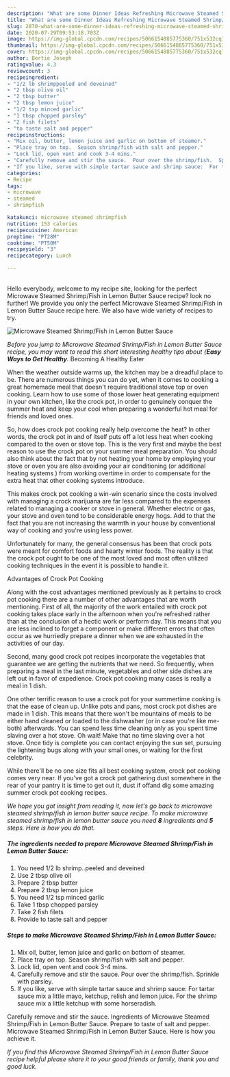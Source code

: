 ```yaml
---
description: "What are some Dinner Ideas Refreshing Microwave Steamed Shrimp/Fish in Lemon Butter Sauce"
title: "What are some Dinner Ideas Refreshing Microwave Steamed Shrimp/Fish in Lemon Butter Sauce"
slug: 2870-what-are-some-dinner-ideas-refreshing-microwave-steamed-shrimp-fish-in-lemon-butter-sauce
date: 2020-07-29T09:53:18.703Z
image: https://img-global.cpcdn.com/recipes/5066154885775360/751x532cq70/microwave-steamed-shrimpfish-in-lemon-butter-sauce-recipe-main-photo.jpg
thumbnail: https://img-global.cpcdn.com/recipes/5066154885775360/751x532cq70/microwave-steamed-shrimpfish-in-lemon-butter-sauce-recipe-main-photo.jpg
cover: https://img-global.cpcdn.com/recipes/5066154885775360/751x532cq70/microwave-steamed-shrimpfish-in-lemon-butter-sauce-recipe-main-photo.jpg
author: Bertie Joseph
ratingvalue: 4.3
reviewcount: 3
recipeingredient:
- "1/2 lb shrimppeeled and deveined"
- "2 tbsp olive oil"
- "2 tbsp butter"
- "2 tbsp lemon juice"
- "1/2 tsp minced garlic"
- "1 tbsp chopped parsley"
- "2 fish filets"
- "to taste salt and pepper"
recipeinstructions:
- "Mix oil, butter, lemon juice and garlic on bottom of steamer."
- "Place tray on top.  Season shrimp/fish with salt and pepper."
- "Lock lid, open vent and cook 3-4 mins."
- "Carefully remove and stir the sauce.  Pour over the shrimp/fish.  Sprinkle with parsley."
- "If you like, serve with simple tartar sauce and shrimp sauce:  For tartar sauce mix a little mayo, ketchup, relish and lemon juice.  For the shrimp sauce mix a little ketchup with some horseradish."
categories:
- Recipe
tags:
- microwave
- steamed
- shrimpfish

katakunci: microwave steamed shrimpfish 
nutrition: 153 calories
recipecuisine: American
preptime: "PT28M"
cooktime: "PT50M"
recipeyield: "3"
recipecategory: Lunch

---
```

<br>
Hello everybody, welcome to my recipe site, looking for the perfect Microwave Steamed Shrimp/Fish in Lemon Butter Sauce recipe? look no further! We provide you only the perfect Microwave Steamed Shrimp/Fish in Lemon Butter Sauce recipe here. We also have wide variety of recipes to try.
<br>


![Microwave Steamed Shrimp/Fish in Lemon Butter Sauce](https://img-global.cpcdn.com/recipes/5066154885775360/751x532cq70/microwave-steamed-shrimpfish-in-lemon-butter-sauce-recipe-main-photo.jpg)

<i>Before you jump to Microwave Steamed Shrimp/Fish in Lemon Butter Sauce recipe, you may want to read this short interesting healthy tips about {<strong>Easy Ways to Get Healthy</strong>.</i>
Becoming A Healthy Eater


When the weather outside warms up, the kitchen may be a dreadful place to be. There are numerous things you can do yet, when it comes to cooking a great homemade meal that doesn't require traditional stove top or oven cooking. Learn how to use some of those lower heat generating equipment in your own kitchen, like the crock pot, in order to genuinely conquer the summer heat and keep your cool when preparing a wonderful hot meal for friends and loved ones.

So, how does crock pot cooking really help overcome the heat? In other words, the crock pot in and of itself puts off a lot less heat when cooking compared to the oven or stove top. This is the very first and maybe the best reason to use the crock pot on your summer meal preparation. You should also think about the fact that by not heating your home by employing your stove or oven you are also avoiding your air conditioning (or additional heating systems ) from working overtime in order to compensate for the extra heat that other cooking systems introduce.

This makes crock pot cooking a win-win scenario since the costs involved with managing a crock marijuana are far less compared to the expenses related to managing a cooker or stove in general. Whether electric or gas, your stove and oven tend to be considerable energy hogs. Add to that the fact that you are not increasing the warmth in your house by conventional way of cooking and you're using less power.

Unfortunately for many, the general consensus has been that crock pots were meant for comfort foods and hearty winter foods.  The reality is that the crock pot ought to be one of the most loved and most often utilized cooking techniques in the event it is possible to handle it.  

Advantages of Crock Pot Cooking

Along with the cost advantages mentioned previously as it pertains to crock pot cooking there are a number of other advantages that are worth mentioning. First of all, the majority of the work entailed with crock pot cooking takes place early in the afternoon when you're refreshed rather than at the conclusion of a hectic work or perform day. This means that you are less inclined to forget a component or make different errors that often occur as we hurriedly prepare a dinner when we are exhausted in the activities of our day.

Second, many good crock pot recipes incorporate the vegetables that guarantee we are getting the nutrients that we need. So frequently, when preparing a meal in the last minute, vegetables and other side dishes are left out in favor of expedience. Crock pot cooking many cases is really a meal in 1 dish.

One other terrific reason to use a crock pot for your summertime cooking is that the ease of clean up.  Unlike pots and pans, most crock pot dishes are made in 1 dish. This means that there won't be mountains of meals to be either hand cleaned or loaded to the dishwasher (or in case you're like me-both) afterwards. You can spend less time cleaning only as you spent time slaving over a hot stove. Oh wait! Make that no time slaving over a hot stove. Once tidy is complete you can contact enjoying the sun set, pursuing the lightening bugs along with your small ones, or waiting for the first celebrity.

While there'll be no one size fits all best cooking system, crock pot cooking comes very near. If you've got a crock pot gathering dust somewhere in the rear of your pantry it is time to get out it, dust if offand dig some amazing summer crock pot cooking recipes.


<i>We hope you got insight from reading it, now let's go back to microwave steamed shrimp/fish in lemon butter sauce recipe. To make microwave steamed shrimp/fish in lemon butter sauce you need <strong>8</strong> ingredients and <strong>5</strong> steps. Here is how you do that.
</i>

##### The ingredients needed to prepare Microwave Steamed Shrimp/Fish in Lemon Butter Sauce:

1. You need 1/2 lb shrimp..peeled and deveined
1. Use 2 tbsp olive oil
1. Prepare 2 tbsp butter
1. Prepare 2 tbsp lemon juice
1. You need 1/2 tsp minced garlic
1. Take 1 tbsp chopped parsley
1. Take 2 fish filets
1. Provide to taste salt and pepper


##### Steps to make Microwave Steamed Shrimp/Fish in Lemon Butter Sauce:

1. Mix oil, butter, lemon juice and garlic on bottom of steamer.
1. Place tray on top.  Season shrimp/fish with salt and pepper.
1. Lock lid, open vent and cook 3-4 mins.
1. Carefully remove and stir the sauce.  Pour over the shrimp/fish.  Sprinkle with parsley.
1. If you like, serve with simple tartar sauce and shrimp sauce:  For tartar sauce mix a little mayo, ketchup, relish and lemon juice.  For the shrimp sauce mix a little ketchup with some horseradish.


Carefully remove and stir the sauce. Ingredients of Microwave Steamed Shrimp/Fish in Lemon Butter Sauce. Prepare to taste of salt and pepper. Microwave Steamed Shrimp/Fish in Lemon Butter Sauce. Here is how you achieve it. 

<i>If you find this Microwave Steamed Shrimp/Fish in Lemon Butter Sauce recipe helpful please share it to your good friends or family, thank you and good luck.</i>
